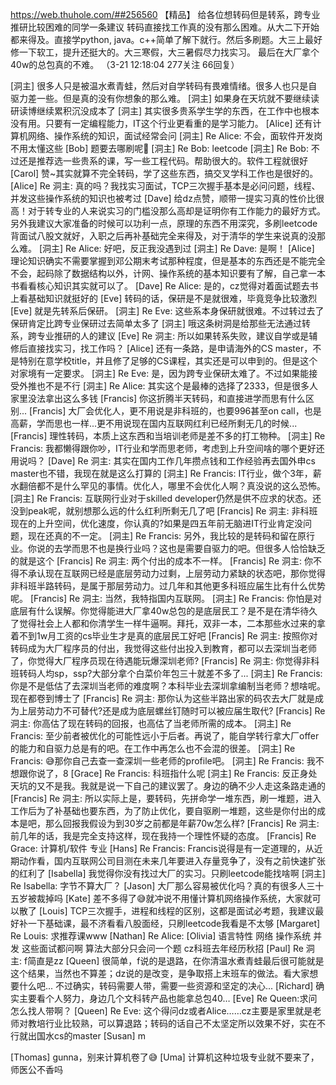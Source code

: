 https://web.thuhole.com/##256560 【精品】
给各位想转码但是转系，跨专业推研比较困难的同学一条建议 
转码直接找工作真的没有那么困难。从大二下开始都来得及。直接学python, java。c++简单了解下就行。然后多刷题。大三上最好修一下软工，提升还挺大的。大三寒假，大三暑假尽力找实习。
最后在大厂拿个40w的总包真的不难。
（3-21 12:18:04 277关注 66回复）

[洞主] 很多人只是被温水煮青蛙，然后对自学转码有畏难情绪。很多人也只是自驱力差一些。但是真的没有你想象的那么难。
[洞主] 如果身在天坑就不要继续读研读博继续累积沉没成本了
[洞主] 其实很多贵系学生学的东西，在工作中也根本没有用。只要有一定编程能力，IT这个行业更看重的是学习能力。
[Alice] 还有计算机网络、操作系统的知识，面试经常会问
[洞主] Re Alice: 不会，面软件开发岗不用太懂这些
[Bob] 题要去哪刷呢🙇
[洞主] Re Bob: leetcode 
[洞主] Re Bob: 不过还是推荐选一些贵系的课，写一些工程代码。帮助很大的。软件工程就很好
[Carol] 赞~其实就算不完全转码，学了这些东西，搞交叉学科工作也是很好的。
[Alice] Re 洞主: 真的吗？我找实习面试，TCP三次握手基本是必问问题，线程、并发这些操作系统的知识也被考过
[Dave] 给dz点赞，顺带一提实习真的性价比很高！对于转专业的人来说实习的门槛没那么高却是证明你有工作能力的最好方式。另外我建议大家准备的时候可以功利一点，原理的东西不用深究，多刷leetcode背面试八股文就好，入职之后再补基础完全来得及，对于清华的学生来说真的没那么难。
[洞主] Re Alice: 好吧，反正我没遇到过
[洞主] Re Dave: 是啊！
[Alice] 理论知识确实不需要掌握到邓公期末考试那种程度，但是基本的东西还是不能完全不会，起码除了数据结构以外，计网、操作系统的基本知识要有了解，自己拿一本书看看核心知识其实就可以了。
[Dave] Re Alice: 是的，cz觉得对着面试题去书上看基础知识就挺好的
[Eve] 转码的话，保研是不是就很难，毕竟竞争比较激烈
[Eve] 就是先转系后保研。
[洞主] Re Eve: 这些系本身保研就很难。不过转过去了保研肯定比跨专业保研过去简单太多了
[洞主] 哦这条树洞是给那些无法通过转系，跨专业推研的人的建议
[Eve] Re 洞主: 所以如果转系失败，建议自学或是辅修后直接找实习，找工作吗？
[Alice] 还有一条路，是申请海外的CS master，不是特别在意学校title，并且修了足够的CS课程，其实还是可以申到的。但是这个对家境有一定要求。
[洞主] Re Eve: 是，因为跨专业保研太难了。不过如果能接受外推也不是不行
[洞主] Re Alice: 其实这个是最棒的选择了2333，但是很多人家里没法拿出这么多钱
[Francis] 你这折腾半天转码，和直接进学而思有什么区别...
[Francis] 大厂会优化人，更不用说是非科班的，也要996甚至on call，也是高薪，学而思也一样...更不用说现在国内互联网红利已经所剩无几的时候...
[Francis] 理性转码，本质上这东西和当培训老师是差不多的打工物种。
[洞主] Re Francis: 我都懒得跟你吵，IT行业和学而思老师，考虑到上升空间啥的哪个更好还用说吗？
[Dave] Re 洞主: 其实在国内工作几年攒点钱和工作经验再去国外申cs master也不错，我现在就是这么打算的
[洞主] Re Francis: IT行业，做个3年，薪水翻倍都不是什么罕见的事情。优化人，哪里不会优化人啊？真没说的这么恐怖。
[洞主] Re Francis: 互联网行业对于skilled developer仍然是供不应求的状态。还没到peak呢，就别想那么远的什么红利所剩无几了吧
[Francis] Re 洞主: 非科班现在的上升空间，优化速度，你认真的?如果是四五年前无脑进IT行业肯定没问题，现在还真的不一定。
[洞主] Re Francis: 另外，我比较的是转码和留在原行业。你说的去学而思不也是换行业吗？这也是需要自驱力的吧。但很多人恰恰缺乏的就是这个
[Francis] Re 洞主: 两个付出的成本不一样。
[Francis] Re 洞主: 你不得不承认现在互联网已经是底层劳动力过剩，上层劳动力紧缺的状态吧，那你觉得非科班半路转码，是属于那层劳动力。过几年和其他更多科班应届生比有什么优势呢。
[Francis] Re 洞主: 当然，我特指国内互联网。
[洞主] Re Francis: 你怕是对底层有什么误解。你觉得能进大厂拿40w总包的是底层民工？是不是在清华待久了觉得社会上人都和你清学生一样牛逼啊。拜托，双非一本，二本那些水过来的拿着不到1w月工资的cs毕业生才是真的底层民工好吧
[Francis] Re 洞主: 按照你对转码成为大厂程序员的付出，我觉得这些付出投入到教育，都可以去深圳当老师了，你觉得大厂程序员现在待遇能玩爆深圳老师?
[Francis] Re 洞主: 你觉得非科班转码人均sp，ssp?大部分拿个白菜价年包三十就差不多了...
[洞主] Re Francis: 你是不是低估了去深圳当老师的难度啊？本科毕业去深圳拿编制当老师？想啥呢。现在都卷到博士了
[Francis] Re 洞主: 那你认为这些半路出家的码农去大厂就是成为上层劳动力不可替代?还是成为底层螺丝钉随时可以被应届生取代?
[Francis] Re 洞主: 你高估了现在转码的回报，也高估了当老师所需的成本。
[洞主] Re Francis: 至少前者被优化的可能性远小于后者。再说了，能自学转行拿大厂offer的能力和自驱力总是有的吧。在工作中再怎么也不会混的很差。
[洞主] Re Francis: 😅那你自己去查一查深圳一些老师的profile吧。
[洞主] Re Francis: 我不想跟你说了，8
[Grace] Re Francis: 科班指什么呢
[洞主] Re Francis: 反正身处天坑的又不是我。我就是说一下自己的建议罢了。身边的确不少人走这条路走通的
[Francis] Re 洞主: 所以实际上是，要转码，先拼命学一堆东西，刷一堆题，进入工作后为了补基础也要东西，为了防止优化，要自驱刷一堆题，这些是你付出的成本是吧，那么回报我假设为到30岁之前都是年薪70w怎么样?
[Francis] Re 洞主: 前几年的话，我是完全支持这样，现在我持一个理性怀疑的态度。
[Francis] Re Grace: 计算机/软件 专业
[Hans] Re Francis: Francis说得是有一定道理的，从近期动作看，国内互联网公司目测在未来几年要进入存量竞争了，没有之前快速扩张的红利了
[Isabella] 我觉得你没有找过大厂的实习。只刷leetcode能找啥啊 
[洞主] Re Isabella: 字节不算大厂？
[Jason] 大厂那么容易被优化吗？真的有很多人三十五岁被裁掉吗
[Kate] 差不多得了😅就冲说不用懂计算机网络操作系统，大家就可以散了
[Louis] TCP三次握手，进程和线程的区别，这都是面试必考题，我建议最好补一下基础课，最不济看看八股面经，只刷leetcode我看是不太够
[Margaret] Re Louis: 求推荐课www
[Nathan] Re Alice: 
[Olivia] 语言特性 网络 操作系统 并发 这些面试都问啊 算法大部分只会问一个题 cz科班去年经历秋招
[Paul] Re 洞主: f简直是zz
[Queen] 很简单，f说的是退路，在你清温水煮青蛙最后很可能就是这个结果，当然也不算差；dz说的是改变，是争取搭上末班车的做法。看大家想要什么吧...
不过确实，转码需要人带，需要一些资源和坚定的决心...
[Richard] 确实主要看个人努力，身边几个文科转产品也能拿总包40…
[Eve] Re Queen:求问 怎么找人带啊？
[Queen] Re Eve: 这个得问dz或者Alice……cz主要是家里就是老师对教培行业比较熟，可以算退路；转码的话自己不太坚定所以效果不好，实在不行就出国水cs的master
[Susan] m

[Thomas] gunna，别来计算机卷了😅
[Uma] 计算机这种垃圾专业就不要来了，师医公不香吗

